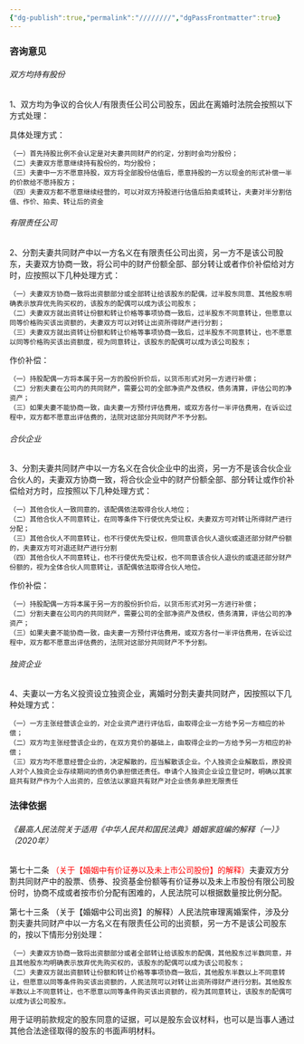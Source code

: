 ```yaml
---
{"dg-publish":true,"permalink":"////////","dgPassFrontmatter":true}
---
```


### 咨询意见

###### 双方均持有股份

1、双方均为争议的合伙人/有限责任公司公司股东，因此在离婚时法院会按照以下方式处理：

具体处理方式：

	（一）首先持股比例不会认定是对夫妻共同财产的约定，分割时会均分股份；
	（二）夫妻双方愿意继续持有股份的，均分股份；
	（三）夫妻中一方不愿意持股，双方将全部股份估值后，愿意持股的一方以现金的形式补偿一半的价款给不愿持股方；
	（四）夫妻双方都不愿意继续经营的，可以对双方持股进行估值后拍卖或转让，夫妻对半分割估值、作价、拍卖、转让后的资金

###### 有限责任公司

2、分割夫妻共同财产中以一方名义在有限责任公司出资，另一方不是该公司股东，夫妻双方协商一致，将公司中的财产份额全部、部分转让或者作价补偿给对方时，应按照以下几种处理方式：

	（一）夫妻双方协商一致将出资额部分或全部转让给该股东的配偶，过半股东同意、其他股东明确表示放弃优先购买权的，该股东的配偶可以成为该公司股东；
	（二）夫妻双方就出资转让份额和转让价格等事项协商一致后，过半股东不同意转让，但愿意以同等价格购买该出资额的，夫妻双方可以对转让出资所得财产进行分割；
	（三）夫妻双方就出资转让份额和转让价格等事项协商一致后，过半股东不同意转让，也不愿意以同等价格购买该出资额度，视为同意转让，该股东的配偶可以成为该公司股东；

作价补偿：

	（一）持股配偶一方将本属于另一方的股份折价后，以货币形式对另一方进行补偿；
	（二）分割夫妻在公司内的共同财产，需要公司的全部净资产及债权，债务清算，评估公司的净资产；
	（三）如果夫妻不能协商一致，由夫妻一方预付评估费用，或双方各付一半评估费用，在诉讼过程中，双方都不愿意出评估费的，法院对这部分共同财产不予分割。

###### 合伙企业

3、分割夫妻共同财产中以一方名义在合伙企业中的出资，另一方不是该合伙企业合伙人的，夫妻双方协商一致，将合伙企业中的财产份额全部、部分转让或作价补偿给对方时，应按照以下几种处理方式：

	（一）其他合伙人一致同意的，该配偶依法取得合伙人地位；
	（二）其他合伙人不同意转让，在同等条件下行使优先受让权，夫妻双方可对转让所得财产进行分配；
	（三）其他合伙人不同意转让，也不行使优先受让权，但同意该合伙人退伙或退还部分财产份额的，夫妻双方可对退还财产进行分割
	（四）其他合伙人不同意转让，也不行使优先受让权，也不同意该合伙人退伙的或退还部分财产份额的，视为全体合伙人同意转让，该配偶依法取得合伙人地位。

作价补偿：

	（一）持股配偶一方将本属于另一方的股份折价后，以货币形式对另一方进行补偿；
	（二）分割夫妻在公司内的共同财产，需要公司的全部净资产及债权，债务清算，评估公司的净资产；
	（三）如果夫妻不能协商一致，由夫妻一方预付评估费用，或双方各付一半评估费用，在诉讼过程中，双方都不愿意出评估费的，法院对这部分共同财产不予分割。

###### 独资企业

4、夫妻以一方名义投资设立独资企业，离婚时分割夫妻共同财产，因按照以下几种处理方式：

	（一）一方主张经营该企业的，对企业资产进行评估后，由取得企业一方给予另一方相应的补偿；
	（二）双方均主张经营该企业的，在双方竞价的基础上，由取得企业的一方给予另一方相应的补偿；
	（三）双方均不愿意经营企业的，决定解散的，应当解散该企业。个人独资企业解散后，原投资人对个人独资企业存续期间的债务仍承担偿还责任。申请个人独资企业设立登记时，明确以其家庭共有财产作为个人出资的，应依法以家庭共有财产对企业债务承担无限责任

### 法律依据
###### 《最高人民法院关于适用《中华人民共和国民法典》婚姻家庭编的解释（一）》（2020年）

第七十二条 <font color="#ff0000">（关于【婚姻中有价证券以及未上市公司股份】的解释）</font>夫妻双方分割共同财产中的股票、债券、投资基金份额等有价证券以及未上市股份有限公司股份时，协商不成或者按市价分配有困难的，人民法院可以根据数量按比例分配。

第七十三条 （关于【婚姻中公司出资】的解释）人民法院审理离婚案件，涉及分割夫妻共同财产中以一方名义在有限责任公司的出资额，另一方不是该公司股东的，按以下情形分别处理：

	（一）夫妻双方协商一致将出资额部分或者全部转让给该股东的配偶，其他股东过半数同意，并且其他股东均明确表示放弃优先购买权的，该股东的配偶可以成为该公司股东；
	（二）夫妻双方就出资额转让份额和转让价格等事项协商一致后，其他股东半数以上不同意转让，但愿意以同等条件购买该出资额的，人民法院可以对转让出资所得财产进行分割。其他股东半数以上不同意转让，也不愿意以同等条件购买该出资额的，视为其同意转让，该股东的配偶可以成为该公司股东。

用于证明前款规定的股东同意的证据，可以是股东会议材料，也可以是当事人通过其他合法途径取得的股东的书面声明材料。